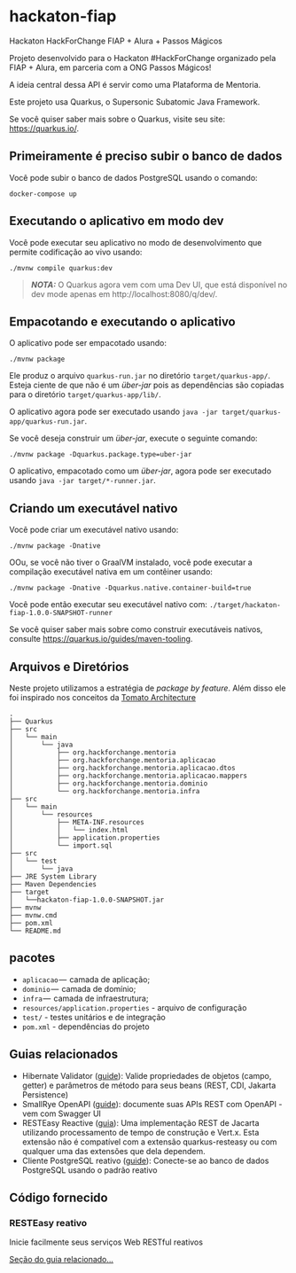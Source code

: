 # hackaton-fiap
Hackaton HackForChange FIAP + Alura + Passos Mágicos

Projeto desenvolvido para o Hackaton #HackForChange organizado pela FIAP + Alura, em parceria com a ONG Passos Mágicos!

A ideia central dessa API é servir como uma Plataforma de Mentoria.


Este projeto usa Quarkus, o Supersonic Subatomic Java Framework.

Se você quiser saber mais sobre o Quarkus, visite seu site: https://quarkus.io/.

## Primeiramente é preciso subir o banco de dados
Você pode subir o banco de dados PostgreSQL usando o comando:
```shell script
docker-compose up
```

## Executando o aplicativo em modo dev

Você pode executar seu aplicativo no modo de desenvolvimento que permite codificação ao vivo usando:
```shell script
./mvnw compile quarkus:dev
```

> **_NOTA:_** O Quarkus agora vem com uma Dev UI, que está disponível no dev mode apenas em http://localhost:8080/q/dev/.

## Empacotando e executando o aplicativo

O aplicativo pode ser empacotado usando:
```shell script
./mvnw package
```
Ele produz o arquivo `quarkus-run.jar` no diretório `target/quarkus-app/`.
Esteja ciente de que não é um _über-jar_ pois as dependências são copiadas para o diretório `target/quarkus-app/lib/`.

O aplicativo agora pode ser executado usando `java -jar target/quarkus-app/quarkus-run.jar`.

Se você deseja construir um _über-jar_, execute o seguinte comando:
```shell script
./mvnw package -Dquarkus.package.type=uber-jar
```

O aplicativo, empacotado como um _über-jar_, agora pode ser executado usando `java -jar target/*-runner.jar`.

## Criando um executável nativo

Você pode criar um executável nativo usando:
```shell script
./mvnw package -Dnative
```

OOu, se você não tiver o GraalVM instalado, você pode executar a compilação executável nativa em um contêiner usando:
```shell script
./mvnw package -Dnative -Dquarkus.native.container-build=true
```

Você pode então executar seu executável nativo com: `./target/hackaton-fiap-1.0.0-SNAPSHOT-runner`

Se você quiser saber mais sobre como construir executáveis nativos, consulte https://quarkus.io/guides/maven-tooling.

## Arquivos e Diretórios

Neste projeto utilizamos a estratégia de _package by feature_.
Além disso ele foi inspirado nos conceitos da [Tomato Architecture](https://www.sivalabs.in/tomato-architecture-pragmatic-approach-to-software-design/)

```
.
├── Quarkus
├── src
│   └── main
│       └── java
│           ├── org.hackforchange.mentoria
│           ├── org.hackforchange.mentoria.aplicacao
│           ├── org.hackforchange.mentoria.aplicacao.dtos
│           ├── org.hackforchange.mentoria.aplicacao.mappers
│           ├── org.hackforchange.mentoria.dominio
│           └── org.hackforchange.mentoria.infra
├── src
│   └── main
│       └── resources
│           ├── META-INF.resources
│           │   └── index.html 
│           ├── application.properties
│           └── import.sql
├── src
│   └── test
│       └── java
├── JRE System Library
├── Maven Dependencies
├── target
│   └──hackaton-fiap-1.0.0-SNAPSHOT.jar
├── mvnw
├── mvnw.cmd
├── pom.xml
└── README.md
```

## pacotes

- `aplicacao` —  camada de aplicação;
- `dominio` —  camada de domínio;
- `infra` —  camada de infraestrutura;
- `resources/application.properties` - arquivo de configuração
- `test/` - testes unitários e de integração
- `pom.xml` - dependências do projeto


## Guias relacionados

- Hibernate Validator ([guide](https://quarkus.io/guides/validation)): Valide propriedades de objetos (campo, getter) e parâmetros de método para seus beans (REST, CDI, Jakarta Persistence)
- SmallRye OpenAPI ([guide](https://quarkus.io/guides/openapi-swaggerui)): documente suas APIs REST com OpenAPI - vem com Swagger UI
- RESTEasy Reactive ([guia](https://quarkus.io/guides/resteasy-reactive)): Uma implementação REST de Jacarta utilizando processamento de tempo de construção e Vert.x. Esta extensão não é compatível com a extensão quarkus-resteasy ou com qualquer uma das extensões que dela dependem.
- Cliente PostgreSQL reativo ([guide](https://quarkus.io/guides/reactive-sql-clients)): Conecte-se ao banco de dados PostgreSQL usando o padrão reativo

## Código fornecido

### RESTEasy reativo

Inicie facilmente seus serviços Web RESTful reativos

[Seção do guia relacionado...](https://quarkus.io/guides/getting-started-reactive#reactive-jax-rs-resources)